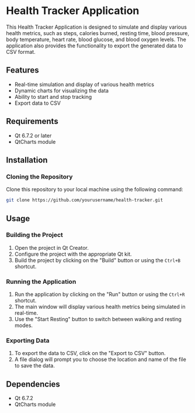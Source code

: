 
# Health Tracker Application

This Health Tracker Application is designed to simulate and display various health metrics, such as steps, calories burned, resting time, blood pressure, body temperature, heart rate, blood glucose, and blood oxygen levels. The application also provides the functionality to export the generated data to CSV format.

## Features

- Real-time simulation and display of various health metrics
- Dynamic charts for visualizing the data
- Ability to start and stop tracking
- Export data to CSV

## Requirements

- Qt 6.7.2 or later
- QtCharts module

## Installation

### Cloning the Repository

Clone this repository to your local machine using the following command:

```sh
git clone https://github.com/yourusername/health-tracker.git
```

## Usage

### Building the Project

1. Open the project in Qt Creator.
2. Configure the project with the appropriate Qt kit.
3. Build the project by clicking on the "Build" button or using the `Ctrl+B` shortcut.

### Running the Application

1. Run the application by clicking on the "Run" button or using the `Ctrl+R` shortcut.
2. The main window will display various health metrics being simulated in real-time.
3. Use the "Start Resting" button to switch between walking and resting modes.

### Exporting Data

1. To export the data to CSV, click on the "Export to CSV" button.
2. A file dialog will prompt you to choose the location and name of the file to save the data.

## Dependencies

- Qt 6.7.2
- QtCharts module
